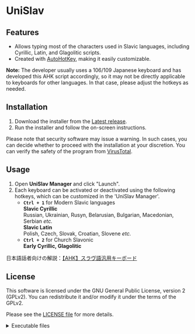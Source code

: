 # UniSlav

## Features

- Allows typing most of the characters used in Slavic languages, including Cyrillic, Latin, and Glagolitic scripts.
- Created with [AutoHotKey](https://www.autohotkey.com/), making it easily customizable.

**Note:**
The developer usually uses a 106/109 Japanese keyboard and has developed this AHK script accordingly, so it may not be directly applicable to keyboards for other languages.
In that case, please adjust the hotkeys as needed.

## Installation

1. Download the installer from the [Latest release](https://github.com/Mijadaj/UniSlav/releases/latest).
1. Run the installer and follow the on-screen instructions.

Please note that security software may issue a warning. In such cases, you can decide whether to proceed with the installation at your discretion. You can verify the safety of the program from [VirusTotal](https://www.virustotal.com/gui/collection/9de1861f5106060d44fd8b21743b46a1bfbc6f91dcd5989f24de09a0363ffb9d/iocs).

## Usage

1. Open **UniSlav Manager** and click "Launch".  
1. Each keyboard can be activated or deactivated using the following hotkeys, which can be customized in the 'UniSlav Manager'.
    - **`Ctrl + 1`** for Modern Slavic languages  
    **Slavic Cyrillic**  
    Russian, Ukrainian, Rusyn, Belarusian, Bulgarian, Macedonian, Serbian *etc.*  
    **Slavic Latin**  
    Polish, Czech, Slovak, Croatian, Slovene *etc.*
    - **`Ctrl + 2`** for Church Slavonic  
    **Early Cyrillic, Glagolitic**

日本語話者向けの解説：[【AHK】スラヴ語汎用キーボード](https://note.com/dajdarabotci/n/nb9b58f8dcf26)

## License

This software is licensed under the GNU General Public License, version 2 (GPLv2).
You can redistribute it and/or modify it under the terms of the GPLv2.

Please see the [LICENSE file](LICENSE) for more details.

<details>
    <summary>Executable files</summary>
This software includes:

- **AutoHotkey64.exe**, which is also licensed under the GPLv2.
You can find the source code for AutoHotkey at: [https://github.com/AutoHotkey/AutoHotkey](https://github.com/AutoHotkey/AutoHotkey).
- **config.exe**, which is compiled from AHK file using [AHK2EXE](https://github.com/AutoHotkey/Ahk2Exe).
The source code can be found in [config.ahk](src/config/config.ahk).

</details>
